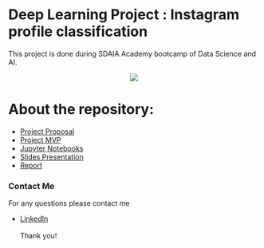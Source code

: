 # Deep Learning Project : Instagram profile classification

This project is done during SDAIA Academy bootcamp of Data Science and AI.

<p align="center" width="100%">
<img src="https://defendingdigital.com/wp-content/uploads/2019/03/instagram-logo.png"/>
</p>


# About the repository:
- [Project Proposal](https://github.com/Mashael999/Instagram-Profile-Deep-Learning-Project/tree/main/Proposal)
- [Project MVP](https://github.com/Mashael999/Instagram-Profile-Deep-Learning-Project/tree/main/MVP)
- [Jupyter Notebooks]()
- [Slides Presentation](https://github.com/Mashael999/Instagram-Profile-Deep-Learning-Project/blob/main/Presentation/Instagram%20profile%20classification%20slides.pdf)
- [Report](https://github.com/Mashael999/Instagram-Profile-Deep-Learning-Project/tree/main/Report)

### Contact Me
For any questions please contact me <br/>
- [LinkedIn](https://www.linkedin.com/in/mashael-a-56b884220/)
<br/><br/>
Thank you!

